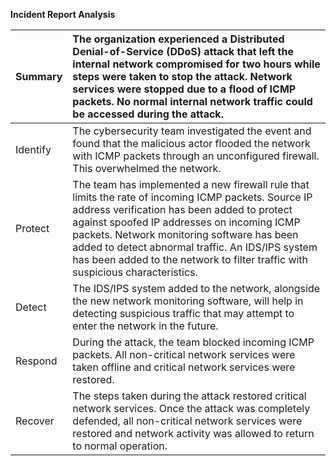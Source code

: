 **Incident Report Analysis**

| Summary | The organization experienced a Distributed Denial-of-Service (DDoS) attack that left the internal network compromised for two hours while steps were taken to stop the attack. Network services were stopped due to a flood of ICMP packets. No normal internal network traffic could be accessed during the attack.  |
| :---- | :---- |
| Identify | The cybersecurity team investigated the event and found that the malicious actor flooded the network with ICMP packets through an unconfigured firewall. This overwhelmed the network.  |
| Protect | The team has implemented a new firewall rule that limits the rate of incoming ICMP packets. Source IP address verification has been added to protect against spoofed IP addresses on incoming ICMP packets. Network monitoring software has been added to detect abnormal traffic. An IDS/IPS system has been added to the network to filter traffic with suspicious characteristics.  |
| Detect | The IDS/IPS system added to the network, alongside the new network monitoring software, will help in detecting suspicious traffic that may attempt to enter the network in the future. |
| Respond | During the attack, the team blocked incoming ICMP packets. All non-critical network services were taken offline and critical network services were restored.  |
| Recover | The steps taken during the attack restored critical network services. Once the attack was completely defended, all non-critical network services were restored and network activity was allowed to return to normal operation. |

